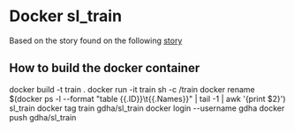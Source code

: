 # Docker sl_train

Based on the story found on the following [story](https://www.cyberciti.biz/tips/displays-animations-when-accidentally-you-type-sl-instead-of-ls.html)

## How to build the docker container

docker build -t train .
docker run -it train sh -c /train
docker rename $(docker ps -l --format "table {{.ID}}\t{{.Names}}" | tail -1 | awk '{print $2}') sl_train
docker tag train gdha/sl_train
docker login --username gdha
docker push gdha/sl_train
